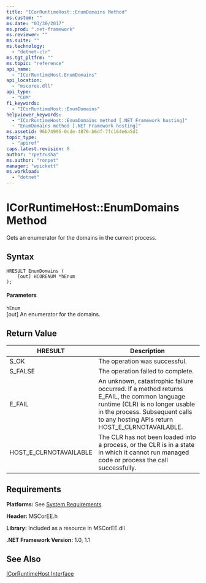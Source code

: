 ```yaml
---
title: "ICorRuntimeHost::EnumDomains Method"
ms.custom: ""
ms.date: "03/30/2017"
ms.prod: ".net-framework"
ms.reviewer: ""
ms.suite: ""
ms.technology: 
  - "dotnet-clr"
ms.tgt_pltfrm: ""
ms.topic: "reference"
api_name: 
  - "ICorRuntimeHost.EnumDomains"
api_location: 
  - "mscoree.dll"
api_type: 
  - "COM"
f1_keywords: 
  - "ICorRuntimeHost::EnumDomains"
helpviewer_keywords: 
  - "ICorRuntimeHost::EnumDomains method [.NET Framework hosting]"
  - "EnumDomains method [.NET Framework hosting]"
ms.assetid: 96b74995-0cde-4876-b6df-7fc164e6a5d1
topic_type: 
  - "apiref"
caps.latest.revision: 8
author: "rpetrusha"
ms.author: "ronpet"
manager: "wpickett"
ms.workload: 
  - "dotnet"
---
```

# ICorRuntimeHost::EnumDomains Method
Gets an enumerator for the domains in the current process.  
  
## Syntax  
  
```  
HRESULT EnumDomains (  
    [out] HCORENUM *hEnum  
);  
```  
  
#### Parameters  
 `hEnum`  
 [out] An enumerator for the domains.  
  
## Return Value  
  
|HRESULT|Description|  
|-------------|-----------------|  
|S_OK|The operation was successful.|  
|S_FALSE|The operation failed to complete.|  
|E_FAIL|An unknown, catastrophic failure occurred. If a method returns E_FAIL, the common language runtime (CLR) is no longer usable in the process. Subsequent calls to any hosting APIs return HOST_E_CLRNOTAVAILABLE.|  
|HOST_E_CLRNOTAVAILABLE|The CLR has not been loaded into a process, or the CLR is in a state in which it cannot run managed code or process the call successfully.|  
  
## Requirements  
 **Platforms:** See [System Requirements](../../../../docs/framework/get-started/system-requirements.md).  
  
 **Header:** MSCorEE.h  
  
 **Library:** Included as a resource in MSCorEE.dll  
  
 **.NET Framework Version:** 1.0, 1.1  
  
## See Also  
 [ICorRuntimeHost Interface](../../../../docs/framework/unmanaged-api/hosting/icorruntimehost-interface.md)
